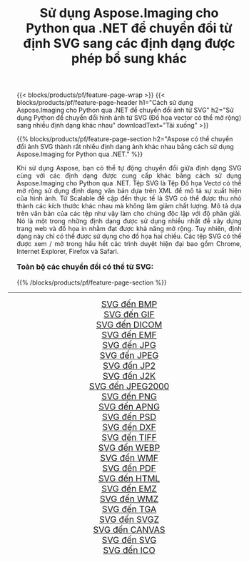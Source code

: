 ﻿---
title: Sử dụng Aspose.Imaging cho Python qua .NET để chuyển đổi từ định SVG sang các định dạng được phép bổ sung khác 
weight: 3920
url: /vi/python-net/conversion/from/svg/ 
lang: vi
langdirlevel: 2
locales: zh-hans,ja,it,ru,de,es,fr,nl,id,lt,pl,pt,vi,tr,ko,zh-hant,ar,hi,th,sv,cs,uk,he
description: Bạn có thể nhanh chóng chuyển đổi từ SVG(Đồ họa vector có thể mở rộng) thành nhiều định dạng khác nhau bằng cách sử dụng Aspose.Imaging cho Python qua .NET.
---

{{< blocks/products/pf/feature-page-wrap >}}
{{< blocks/products/pf/feature-page-header h1="Cách sử dụng Aspose.Imaging cho Python qua .NET để chuyển đổi ảnh từ SVG" h2="Sử dụng Python để chuyển đổi hình ảnh từ SVG (Đồ họa vector có thể mở rộng) sang nhiều định dạng khác nhau" downloadText="Tải xuống" >}}


{{% blocks/products/pf/feature-page-section  h2="Aspose có thể chuyển đổi ảnh SVG thành rất nhiều định dạng ảnh khác nhau bằng cách sử dụng Aspose.Imaging for Python qua .NET." %}}
<p align=justify>Khi sử dụng Aspose, bạn có thể tự động chuyển đổi giữa định dạng SVG cùng với các định dạng được cung cấp khác bằng cách sử dụng Aspose.Imaging cho Python qua .NET. Tệp SVG là Tệp Đồ họa Vectơ có thể mở rộng sử dụng định dạng văn bản dựa trên XML để mô tả sự xuất hiện của hình ảnh. Từ Scalable đề cập đến thực tế là SVG có thể được thu nhỏ thành các kích thước khác nhau mà không làm giảm chất lượng. Mô tả dựa trên văn bản của các tệp như vậy làm cho chúng độc lập với độ phân giải. Nó là một trong những định dạng được sử dụng nhiều nhất để xây dựng trang web và đồ họa in nhằm đạt được khả năng mở rộng. Tuy nhiên, định dạng này chỉ có thể được sử dụng cho đồ họa hai chiều. Các tệp SVG có thể được xem / mở trong hầu hết các trình duyệt hiện đại bao gồm Chrome, Internet Explorer, Firefox và Safari.</p>
<h3 style="margin-top:16px;">
Toàn bộ các chuyển đổi có thể từ SVG:
</h3>
{{% /blocks/products/pf/feature-page-section %}}
<div class="container-fluid productfamilypage bg-gray">
    <div class="convertypes bg-gray agp-content section">
        <div class="container">
		<hr style="margin-left:-20px;"/>
		<div class="row other-converters" style="gap: 10px;font-size: 19px;text-align:center;">
		    <div class='col-md-3 other-converter remove-lp remove-rp'><a href="/imaging/vi/python-net/conversion/svg-to-bmp/" style="padding:15px;">SVG đến BMP</a></div><div class='col-md-3 other-converter remove-lp remove-rp'><a href="/imaging/vi/python-net/conversion/svg-to-gif/" style="padding:15px;">SVG đến GIF</a></div><div class='col-md-3 other-converter remove-lp remove-rp'><a href="/imaging/vi/python-net/conversion/svg-to-dicom/" style="padding:15px;">SVG đến DICOM</a></div><div class='col-md-3 other-converter remove-lp remove-rp'><a href="/imaging/vi/python-net/conversion/svg-to-emf/" style="padding:15px;">SVG đến EMF</a></div><div class='col-md-3 other-converter remove-lp remove-rp'><a href="/imaging/vi/python-net/conversion/svg-to-jpg/" style="padding:15px;">SVG đến JPG</a></div><div class='col-md-3 other-converter remove-lp remove-rp'><a href="/imaging/vi/python-net/conversion/svg-to-jpeg/" style="padding:15px;">SVG đến JPEG</a></div><div class='col-md-3 other-converter remove-lp remove-rp'><a href="/imaging/vi/python-net/conversion/svg-to-jp2/" style="padding:15px;">SVG đến JP2</a></div><div class='col-md-3 other-converter remove-lp remove-rp'><a href="/imaging/vi/python-net/conversion/svg-to-j2k/" style="padding:15px;">SVG đến J2K</a></div><div class='col-md-3 other-converter remove-lp remove-rp'><a href="/imaging/vi/python-net/conversion/svg-to-jpeg2000/" style="padding:15px;">SVG đến JPEG2000</a></div><div class='col-md-3 other-converter remove-lp remove-rp'><a href="/imaging/vi/python-net/conversion/svg-to-png/" style="padding:15px;">SVG đến PNG</a></div><div class='col-md-3 other-converter remove-lp remove-rp'><a href="/imaging/vi/python-net/conversion/svg-to-apng/" style="padding:15px;">SVG đến APNG</a></div><div class='col-md-3 other-converter remove-lp remove-rp'><a href="/imaging/vi/python-net/conversion/svg-to-psd/" style="padding:15px;">SVG đến PSD</a></div><div class='col-md-3 other-converter remove-lp remove-rp'><a href="/imaging/vi/python-net/conversion/svg-to-dxf/" style="padding:15px;">SVG đến DXF</a></div><div class='col-md-3 other-converter remove-lp remove-rp'><a href="/imaging/vi/python-net/conversion/svg-to-tiff/" style="padding:15px;">SVG đến TIFF</a></div><div class='col-md-3 other-converter remove-lp remove-rp'><a href="/imaging/vi/python-net/conversion/svg-to-webp/" style="padding:15px;">SVG đến WEBP</a></div><div class='col-md-3 other-converter remove-lp remove-rp'><a href="/imaging/vi/python-net/conversion/svg-to-wmf/" style="padding:15px;">SVG đến WMF</a></div><div class='col-md-3 other-converter remove-lp remove-rp'><a href="/imaging/vi/python-net/conversion/svg-to-pdf/" style="padding:15px;">SVG đến PDF</a></div><div class='col-md-3 other-converter remove-lp remove-rp'><a href="/imaging/vi/python-net/conversion/svg-to-html/" style="padding:15px;">SVG đến HTML</a></div><div class='col-md-3 other-converter remove-lp remove-rp'><a href="/imaging/vi/python-net/conversion/svg-to-emz/" style="padding:15px;">SVG đến EMZ</a></div><div class='col-md-3 other-converter remove-lp remove-rp'><a href="/imaging/vi/python-net/conversion/svg-to-wmz/" style="padding:15px;">SVG đến WMZ</a></div><div class='col-md-3 other-converter remove-lp remove-rp'><a href="/imaging/vi/python-net/conversion/svg-to-tga/" style="padding:15px;">SVG đến TGA</a></div><div class='col-md-3 other-converter remove-lp remove-rp'><a href="/imaging/vi/python-net/conversion/svg-to-svgz/" style="padding:15px;">SVG đến SVGZ</a></div><div class='col-md-3 other-converter remove-lp remove-rp'><a href="/imaging/vi/python-net/conversion/svg-to-canvas/" style="padding:15px;">SVG đến CANVAS</a></div><div class='col-md-3 other-converter remove-lp remove-rp'><a href="/imaging/vi/python-net/conversion/svg-to-svg/" style="padding:15px;">SVG đến SVG</a></div><div class='col-md-3 other-converter remove-lp remove-rp'><a href="/imaging/vi/python-net/conversion/svg-to-ico/" style="padding:15px;">SVG đến ICO</a></div>
                </div>
        </div>
    </div>
</div>
<br/>


